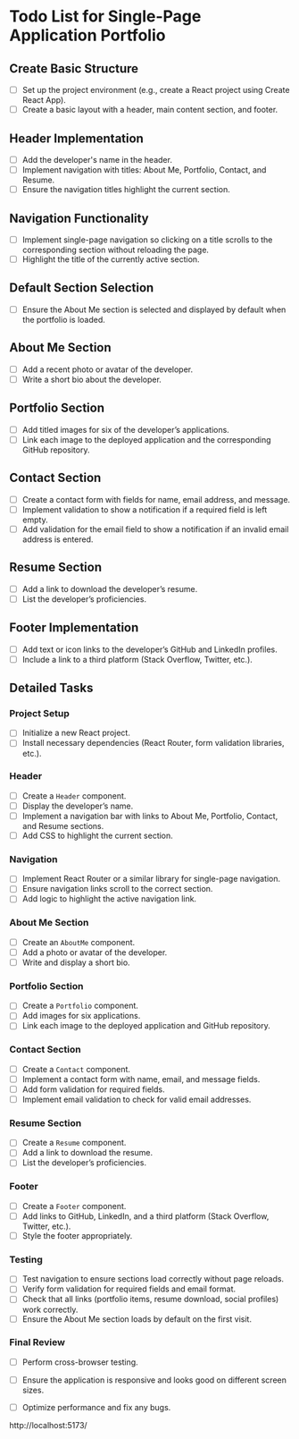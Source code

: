 # Todo List for Single-Page Application Portfolio

## Create Basic Structure
- [ ] Set up the project environment (e.g., create a React project using Create React App).
- [ ] Create a basic layout with a header, main content section, and footer.

## Header Implementation
- [ ] Add the developer's name in the header.
- [ ] Implement navigation with titles: About Me, Portfolio, Contact, and Resume.
- [ ] Ensure the navigation titles highlight the current section.

## Navigation Functionality
- [ ] Implement single-page navigation so clicking on a title scrolls to the corresponding section without reloading the page.
- [ ] Highlight the title of the currently active section.

## Default Section Selection
- [ ] Ensure the About Me section is selected and displayed by default when the portfolio is loaded.

## About Me Section
- [ ] Add a recent photo or avatar of the developer.
- [ ] Write a short bio about the developer.

## Portfolio Section
- [ ] Add titled images for six of the developer’s applications.
- [ ] Link each image to the deployed application and the corresponding GitHub repository.

## Contact Section
- [ ] Create a contact form with fields for name, email address, and message.
- [ ] Implement validation to show a notification if a required field is left empty.
- [ ] Add validation for the email field to show a notification if an invalid email address is entered.

## Resume Section
- [ ] Add a link to download the developer’s resume.
- [ ] List the developer’s proficiencies.

## Footer Implementation
- [ ] Add text or icon links to the developer’s GitHub and LinkedIn profiles.
- [ ] Include a link to a third platform (Stack Overflow, Twitter, etc.).

## Detailed Tasks

### Project Setup
- [ ] Initialize a new React project.
- [ ] Install necessary dependencies (React Router, form validation libraries, etc.).

### Header
- [ ] Create a `Header` component.
- [ ] Display the developer’s name.
- [ ] Implement a navigation bar with links to About Me, Portfolio, Contact, and Resume sections.
- [ ] Add CSS to highlight the current section.

### Navigation
- [ ] Implement React Router or a similar library for single-page navigation.
- [ ] Ensure navigation links scroll to the correct section.
- [ ] Add logic to highlight the active navigation link.

### About Me Section
- [ ] Create an `AboutMe` component.
- [ ] Add a photo or avatar of the developer.
- [ ] Write and display a short bio.

### Portfolio Section
- [ ] Create a `Portfolio` component.
- [ ] Add images for six applications.
- [ ] Link each image to the deployed application and GitHub repository.

### Contact Section
- [ ] Create a `Contact` component.
- [ ] Implement a contact form with name, email, and message fields.
- [ ] Add form validation for required fields.
- [ ] Implement email validation to check for valid email addresses.

### Resume Section
- [ ] Create a `Resume` component.
- [ ] Add a link to download the resume.
- [ ] List the developer’s proficiencies.

### Footer
- [ ] Create a `Footer` component.
- [ ] Add links to GitHub, LinkedIn, and a third platform (Stack Overflow, Twitter, etc.).
- [ ] Style the footer appropriately.

### Testing
- [ ] Test navigation to ensure sections load correctly without page reloads.
- [ ] Verify form validation for required fields and email format.
- [ ] Check that all links (portfolio items, resume download, social profiles) work correctly.
- [ ] Ensure the About Me section loads by default on the first visit.

### Final Review
- [ ] Perform cross-browser testing.
- [ ] Ensure the application is responsive and looks good on different screen sizes.
- [ ] Optimize performance and fix any bugs.



 http://localhost:5173/